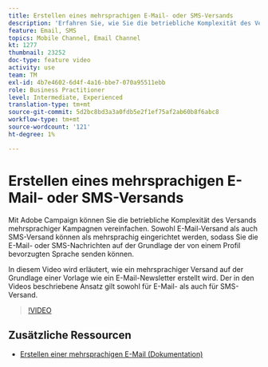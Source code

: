 ```yaml
---
title: Erstellen eines mehrsprachigen E-Mail- oder SMS-Versands
description: 'Erfahren Sie, wie Sie die betriebliche Komplexität des Versands mehrsprachiger Kampagnen vereinfachen können. '
feature: Email, SMS
topics: Mobile Channel, Email Channel
kt: 1277
thumbnail: 23252
doc-type: feature video
activity: use
team: TM
exl-id: 4b7e4602-6d4f-4a16-bbe7-070a95511ebb
role: Business Practitioner
level: Intermediate, Experienced
translation-type: tm+mt
source-git-commit: 5d2bc8bd3a3a0fdb5e2f1ef75af2ab60b8f6abc8
workflow-type: tm+mt
source-wordcount: '121'
ht-degree: 1%

---
```


# Erstellen eines mehrsprachigen E-Mail- oder SMS-Versands

Mit Adobe Campaign können Sie die betriebliche Komplexität des Versands mehrsprachiger Kampagnen vereinfachen. Sowohl E-Mail-Versand als auch SMS-Versand können als mehrsprachig eingerichtet werden, sodass Sie die E-Mail- oder SMS-Nachrichten auf der Grundlage der von einem Profil bevorzugten Sprache senden können.

In diesem Video wird erläutert, wie ein mehrsprachiger Versand auf der Grundlage einer Vorlage wie ein E-Mail-Newsletter erstellt wird. Der in den Videos beschriebene Ansatz gilt sowohl für E-Mail- als auch für SMS-Versand.

>[!VIDEO](https://video.tv.adobe.com/v/23252?quality=12)

## Zusätzliche Ressourcen

* [Erstellen einer mehrsprachigen E-Mail (Dokumentation)](https://docs.adobe.com/content/help/en/campaign-standard/using/communication-channels/email-messages/creating-a-multilingual-email.html)
